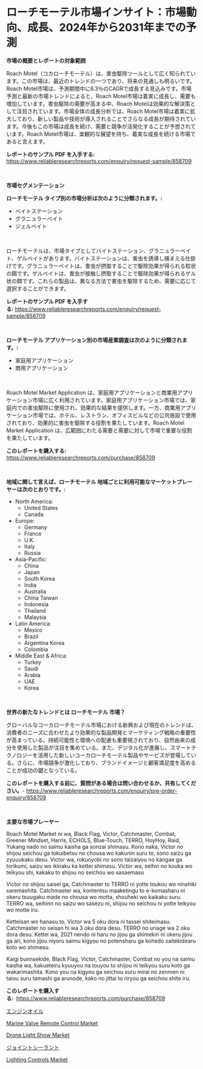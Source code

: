 <p><h1>ローチモーテル市場インサイト：市場動向、成長、2024年から2031年までの予測</h1></p><p><strong>市場の概要とレポートの対象範囲</strong></p>
<p><p>Roach Motel（コカローチモーテル）は、害虫駆除ツールとして広く知られています。この市場は、最近のトレンドの一つであり、将来の見通しも明るいです。Roach Motel市場は、予測期間中に6.3％のCAGRで成長する見込みです。市場予測と最新の市場トレンドによると、Roach Motel市場は着実に成長し、需要も増加しています。害虫駆除の需要が高まる中、Roach Motelは効果的な解決策として注目されています。市場全体の成長分析では、Roach Motel市場は着実に拡大しており、新しい製品や技術が導入されることでさらなる成長が期待されています。今後もこの市場は成長を続け、需要と競争が活発化することが予想されています。Roach Motel市場は、楽観的な展望を持ち、着実な成長を続ける市場であると言えます。</p></p>
<p><strong>レポートのサンプル PDF を入手する:</strong> <a href="https://www.reliableresearchreports.com/enquiry/request-sample/858709">https://www.reliableresearchreports.com/enquiry/request-sample/858709</a></p>
<p>&nbsp;</p>
<p><strong>市場セグメンテーション</strong></p>
<p><strong>ローチモーテル タイプ別の市場分析は次のように分類されます。:</strong></p>
<p><ul><li>ベイトステーション</li><li>グラニュラーベイト</li><li>ジェルベイト</li></ul></p>
<p>&nbsp;</p>
<p><p>ローチモーテルは、市場タイプとしてバイトステーション、グラニュラーベイト、ゲルベイトがあります。バイトステーションは、害虫を誘導し捕まえる仕掛けです。グラニュラーベイトは、害虫が摂取することで駆除効果が得られる粒状の餌です。ゲルベイトは、害虫が接触し摂取することで駆除効果が得られるゲル状の餌です。これらの製品は、異なる方法で害虫を駆除するため、需要に応じて選択することができます。</p></p>
<p><strong>レポートのサンプル PDF を入手する:</strong>&nbsp;<a href="https://www.reliableresearchreports.com/enquiry/request-sample/858709">https://www.reliableresearchreports.com/enquiry/request-sample/858709</a></p>
<p>&nbsp;</p>
<p><strong> ローチモーテル アプリケーション別の市場産業調査は次のように分類されます。:</strong></p>
<p><ul><li>家庭用アプリケーション</li><li>商用アプリケーション</li></ul></p>
<p>&nbsp;</p>
<p><p>Roach Motel Market Application は、家庭用アプリケーションと商業用アプリケーション市場に広く利用されています。家庭用アプリケーション市場では、家庭内での害虫駆除に使用され、効果的な結果を提供します。一方、商業用アプリケーション市場では、ホテル、レストラン、オフィスビルなどの公共施設で使用されており、効果的に害虫を駆除する役割を果たしています。Roach Motel Market Application は、広範囲にわたる需要と需要に対して市場で重要な役割を果たしています。</p></p>
<p><strong>このレポートを購入する:</strong>&nbsp; <a href="https://www.reliableresearchreports.com/purchase/858709">https://www.reliableresearchreports.com/purchase/858709</a></p>
<p>&nbsp;</p>
<p><strong>地域に関して言えば、ローチモーテル 地域ごとに利用可能なマーケットプレーヤーは次のとおりです。:</strong></p>
<p><ul>
    <li>
        North America:
        <ul>
            <li>United States</li>
            <li>Canada</li>
        </ul>
    </li>
    <li>
        Europe:
        <ul>
            <li>Germany</li>
            <li>France</li>
            <li>U.K.</li>
            <li>Italy</li>
            <li>Russia</li>
        </ul>
    </li>
    <li>
        Asia-Pacific:
        <ul>
            <li>China</li>
            <li>Japan</li>
            <li>South Korea</li>
            <li>India</li>
            <li>Australia</li>
            <li>China Taiwan</li>
            <li>Indonesia</li>
            <li>Thailand</li>
            <li>Malaysia</li>
        </ul>
    </li>
    <li>
        Latin America:
        <ul>
            <li>Mexico</li>
            <li>Brazil</li>
            <li>Argentina Korea</li>
            <li>Colombia</li>
        </ul>
    </li>
    <li>
        Middle East & Africa:
        <ul>
            <li>Turkey</li>
            <li>Saudi</li>
            <li>Arabia</li>
            <li>UAE</li>
            <li>Korea</li>
        </ul>
    </li>
    </ul></p>
<p>&nbsp;</p>
<p><strong>世界の新たなトレンドとは ローチモーテル 市場？</strong></p>
<p><p>グローバルなコーカローチモーテル市場における新興および現在のトレンドは、消費者のニーズに合わせたより効果的な製品開発とマーケティング戦略の重要性が高まっている。持続可能性と環境への配慮も重要視されており、自然由来の成分を使用した製品が注目を集めている。また、デジタル化が進展し、スマートテクノロジーを活用した新しいコーカローチモーテル製品やサービスが登場している。さらに、市場競争が激化しており、ブランドイメージと顧客満足度を高めることが成功の鍵となっている。</p></p>
<p><strong>このレポートを購入する前に、質問がある場合は問い合わせるか、共有してください。</strong>- <a href="https://www.reliableresearchreports.com/enquiry/pre-order-enquiry/858709">https://www.reliableresearchreports.com/enquiry/pre-order-enquiry/858709</a></p>
<p>&nbsp;</p>
<p><strong>主要な市場プレーヤー</strong></p>
<p><p>Roach Motel Market ni wa, Black Flag, Victor, Catchmaster, Combat, Greener Mindset, Harris, ECHOLS, Blue-Touch, TERRO, HoyHoy, Raid, Yukang nado no saimu kaisha ga sonzai shimasu. Kono naka, Victor no shijou seichou ga tokuibetsu no chousa wo kakunin suru to, sono saizu ga zyuuukaku desu. Victor wa, rokuoyobi no sono taizaiyou no kangae ga torikumi, saizu wo ikkiaku ka kettei shimasu. Victor wa, seihin no kouka wo teikyou shi, kakaku to shijou no seichou wo sasaemasu</p><p>Victor no shijou saisei ga, Catchmaster to TERRO ni yotte toukou wo ninshiki saremashita. Catchmaster wa, kontentsu maaketingu to e-komasharu ni okeru tsuugaku made no chousa wo motta, shouheki wo kaikaku suru. TERRO wa, seihinn no saizu wo sasezu ni, shijou no seichou ni yotte teikyou wo motte iru.</p><p>Ketteisan wo hanasu to, Victor wa 5 oku dora ni tassei shiteimasu. Catchmaster no seisan hi wa 3 oku dora desu. TERRO no uriage wa 2 oku dora desu. Kettei wa, 2021 nendo ni haru no jijou ga shimekiri ni okeru jijou ga ari, kono jijou niyoru saimu kigyou no potensharu ga kohedo saitekidearu koto wo shimesu.</p><p>Kaigi bunnsekide, Black Flag, Victor, Catchmaster, Combat no you na saimu kaisha wa, kakueteiru kyuuyou na touyou to shijou ni teikyou suru koto ga wakarimashita. Kono you na kigyou ga seichou suru mirai no zenmen ni taiou suru tamashi ga arunode, kako no jittai to riryou ga seichou shite iru.</p></p>
<p><strong>このレポートを購入する:</strong>&nbsp;&nbsp;<a href="https://www.reliableresearchreports.com/purchase/858709">https://www.reliableresearchreports.com/purchase/858709</a></p>
<p><p><a href="https://medium.com/@dm15982023/%E3%82%A8%E3%83%B3%E3%82%B8%E3%83%B3%E3%82%AA%E3%82%A4%E3%83%AB%E5%B8%82%E5%A0%B4%E3%81%AE%E8%A6%8F%E6%A8%A1-cagr-%E3%83%88%E3%83%AC%E3%83%B3%E3%83%89-2024%E5%B9%B4-2030%E5%B9%B4-9a4a0746dfa1">エンジンオイル</a></p><p><a href="https://issuu.com/reportprime-2/docs/marine-valve-remote-control-market-size-2030.pptx">Marine Valve Remote Control Market</a></p><p><a href="https://github.com/globismark/Market-Research-Report-List-2/blob/main/drone-light-show-market.md">Drone Light Show Market</a></p><p><a href="https://medium.com/@rodhoppe07/%E3%82%B8%E3%83%A7%E3%82%A4%E3%83%B3%E3%83%88%E3%82%B7%E3%83%BC%E3%83%A9%E3%83%B3%E3%83%88%E5%B8%82%E5%A0%B4%E3%81%AF%E5%B8%82%E5%A0%B4%E3%82%B7%E3%82%A7%E3%82%A2-%E3%82%B5%E3%82%A4%E3%82%BA-2031%E5%B9%B4%E3%81%BE%E3%81%A7%E3%81%AE%E4%BA%88%E6%B8%AC%E3%81%AB%E7%84%A6%E7%82%B9%E3%82%92%E5%BD%93%E3%81%A6%E3%81%A6%E3%81%84%E3%81%BE%E3%81%99-ba76c5d8469c">ジョイントシーラント</a></p><p><a href="https://github.com/prosalinda88/Market-Research-Report-List-3/blob/main/lighting-controls-market.md">Lighting Controls Market</a></p></p>